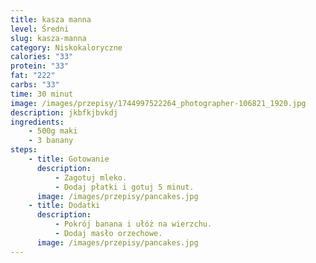 ```yaml
---
title: kasza manna
level: Średni
slug: kasza-manna
category: Niskokaloryczne
calories: "33"
protein: "33"
fat: "222"
carbs: "33"
time: 30 minut
image: /images/przepisy/1744997522264_photographer-106821_1920.jpg
description: jkbfkjbvkdj
ingredients:
    - 500g maki
    - 3 banany
steps:
    - title: Gotowanie
      description:
          - Zagotuj mleko.
          - Dodaj płatki i gotuj 5 minut.
      image: /images/przepisy/pancakes.jpg
    - title: Dodatki
      description:
          - Pokrój banana i ułóż na wierzchu.
          - Dodaj masło orzechowe.
      image: /images/przepisy/pancakes.jpg
---
```

